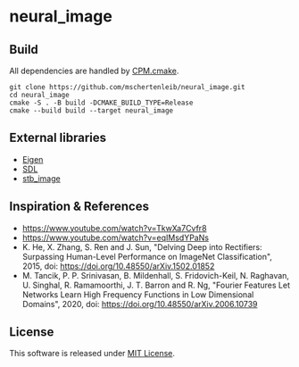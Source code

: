 # neural_image

## Build

All dependencies are handled
by [CPM.cmake](https://github.com/cpm-cmake/CPM.cmake).

```
git clone https://github.com/mschertenleib/neural_image.git
cd neural_image
cmake -S . -B build -DCMAKE_BUILD_TYPE=Release
cmake --build build --target neural_image
```

## External libraries

- [Eigen](https://github.com/libeigen/eigen)
- [SDL](https://github.com/libsdl-org/SDL)
- [stb_image](https://github.com/nothings/stb)

## Inspiration & References

- https://www.youtube.com/watch?v=TkwXa7Cvfr8
- https://www.youtube.com/watch?v=eqIMsdYPaNs
- K. He, X. Zhang, S. Ren and J. Sun, "Delving Deep into Rectifiers: Surpassing
  Human-Level Performance on ImageNet Classification", 2015,
  doi: https://doi.org/10.48550/arXiv.1502.01852
- M. Tancik, P. P. Srinivasan, B. Mildenhall, S. Fridovich-Keil, N. Raghavan, U.
  Singhal, R. Ramamoorthi, J. T. Barron and R. Ng, "Fourier Features Let
  Networks Learn High Frequency Functions in Low Dimensional Domains", 2020,
  doi: https://doi.org/10.48550/arXiv.2006.10739

## License

This software is released under [MIT License](LICENSE).
